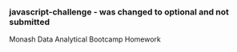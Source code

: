 ### javascript-challenge - was changed to optional and not submitted
Monash Data Analytical Bootcamp Homework
